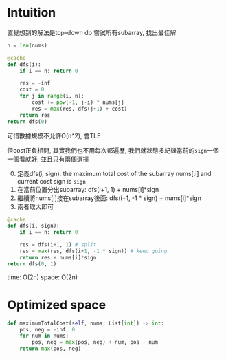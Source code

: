 # Intuition

直覺想到的解法是top-down dp
嘗試所有subarray, 找出最佳解

```py
n = len(nums)

@cache
def dfs(i):
    if i == n: return 0

    res = -inf
    cost = 0
    for j in range(i, n):
        cost += pow(-1, j-i) * nums[j]
        res = max(res, dfs(j+1) + cost)
    return res
return dfs(0)
```

可惜數據規模不允許O(n^2), 會TLE

但cost正負相間, 其實我們也不用每次都遍歷, 我們就狀態多紀錄當前的`sign`一個一個看就好, 並且只有兩個選擇

0. 定義dfs(i, sign): the maximum total cost of the subarray nums[:i] and current cost sign is `sign`
1. 在當前位置分出subarray: dfs(i+1, 1) + nums[i]*sign
2. 繼續將nums[i]接在subarray後面: dfs(i+1, -1 * sign) + nums[i]*sign
3. 兩者取大即可

```py
@cache
def dfs(i, sign):
    if i == n: return 0

    res = dfs(i+1, 1) # split
    res = max(res, dfs(i+1, -1 * sign)) # keep going
    return res + nums[i]*sign
return dfs(0, 1)
```

time: O(2n)
space: O(2n)

# Optimized space

```py
def maximumTotalCost(self, nums: List[int]) -> int:
    pos, neg = -inf, 0
    for num in nums:
        pos, neg = max(pos, neg) + num, pos - num
    return max(pos, neg)
```